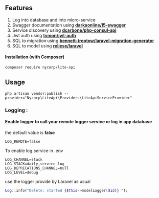 
## Features

1. Log into database and into micro-service
2. Swagger documentation using **[darkaonline/l5-swagger](https://github.com/DarkaOnLine/L5-Swagger)**
3. Service discovery using **[dcarbone/php-consul-api](https://github.com/dcarbone/php-consul-api)**
4. Jwt auth using **[tymon/jwt-auth](https://github.com/tymon/jwt-auth)**
5. SQL to migration using **[bennett-treptow/laravel-migration-generator](https://github.com/bennett-treptow/laravel-migration-generator)**
6. SQL to model using **[reliese/laravel](https://github.com/reliese/laravel)**


#### Installation (with Composer)

```composer
composer require nycorp/lite-api
```

## Usage

```shell
php artisan vendor:publish --provider="Nycorp\LiteApi\Providers\LiteApiServiceProvider"
```

### Logging :

#### Enable logger to call your remote logger service or log in app database

the default value is **false**
```dotenv
LOG_REMOTE=false
```

To enable log service in .env
```dotenv
LOG_CHANNEL=stack
LOG_STACK=daily,service_log
LOG_DEPRECATIONS_CHANNEL=null
LOG_LEVEL=debug
```
use the logger provide by Laravel as usual

```php
Log::info("Delete: started {$this->modelLogger($id)} ");
```
